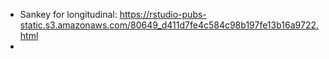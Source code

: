 
* Sankey for longitudinal: https://rstudio-pubs-static.s3.amazonaws.com/80649_d411d7fe4c584c98b197fe13b16a9722.html
* 
